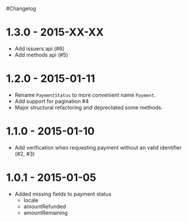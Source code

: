 #Changelog

# 1.3.0 - 2015-XX-XX

* Add issuers api (#6)
* Add methods api (#5)

# 1.2.0 - 2015-01-11

* Rename `PaymentStatus` to more convenient name `Payment`.
* Add support for pagination #4
* Major structural refactoring and deprectated some methods.

# 1.1.0 - 2015-01-10

* Add verification when requesting payment without an valid identifier (#2, #3)

# 1.0.1 - 2015-01-05

* Added missing fields to payment status
  * locale
  * amountRefunded
  * amountRemaining
